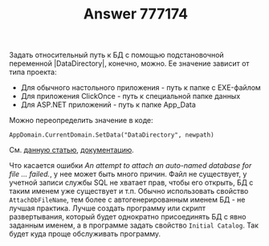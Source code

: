 ﻿---
title: "Answer 777174"
se.owner.user_id: 240512
se.owner.display_name: "MSDN.WhiteKnight"
se.owner.link: "https://ru.stackoverflow.com/users/240512/msdn-whiteknight"
se.answer_id: 777174
se.question_id: 776652
se.post_type: answer
se.score: 4
se.is_accepted: True
---
<p>Задать относительный путь к БД с помощью подстановочной переменной |DataDirectory|, конечно, можно. Ее значение зависит от типа проекта:</p>

<ul>
<li>Для обычного настольного приложения - путь к папке с EXE-файлом</li>
<li>Для приложения ClickOnce - путь к специальной папке данных</li>
<li>Для ASP.NET приложений - путь к папке App_Data</li>
</ul>

<p>Можно переопределить значение в коде:</p>

<pre><code>AppDomain.CurrentDomain.SetData("DataDirectory", newpath)
</code></pre>

<p>См. <a href="https://blogs.msdn.microsoft.com/smartclientdata/2005/08/26/working-with-local-databases/" rel="nofollow noreferrer">данную статью</a>, <a href="https://docs.microsoft.com/en-us/dotnet/framework/data/adonet/ef/connection-strings" rel="nofollow noreferrer">документацию</a>.</p>

<p>Что касается ошибки <em>An attempt to attach an auto-named database for file ... failed.</em>, у нее может быть много причин. Файл не существует, у учетной записи службы SQL не хватает прав, чтобы его открыть, БД с таким именем уже существует и т.п. Обычно использовать свойство <code>AttachDbFileName</code>, тем более с автогенерированным именем БД - не лучшая практика. Лучше создать программу или скрипт развертывания, который будет однократно присоединять БД с явно заданным именем, а в программе задать свойство <code>Initial Catalog</code>. Так будет куда проще обслуживать программу.</p>

